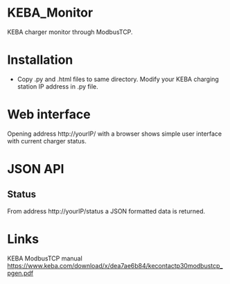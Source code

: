 # KEBA_Monitor
KEBA charger monitor through ModbusTCP.

# Installation
- Copy .py and .html files to same directory. Modify your KEBA charging station IP address in .py file.

# Web interface
Opening address http://yourIP/ with a browser shows simple user interface with current charger status.

# JSON API
## Status
From address http://yourIP/status a JSON formatted data is returned.

# Links
KEBA ModbusTCP manual
https://www.keba.com/download/x/dea7ae6b84/kecontactp30modbustcp_pgen.pdf
